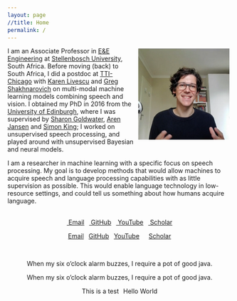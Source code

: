 ```yaml
---
layout: page
//title: Home
permalink: /
---
```


<!-- <img style="float:right;margin-top:-10px;margin-left:10px;" src="images/herman3.jpg" alt="Mugshot"> -->
<!-- <img style="float:right;margin-left:10px;height:190px;margin-top:3px;margin-right:5px" src="images/herman_scaled_rounded.jpg" alt="Mugshot"> -->
<!-- <img style="float:right;margin-left:10px;height:190px;margin-top:3px;margin-right:5px" src="images/herman3.png" alt="Mugshot"> -->
<img style="float:right;margin-left:10px;width:205px;margin-top:3px;margin-right:5px" src="images/herman3.png" alt="Mugshot">

I am an Associate Professor in [E&E Engineering](http://www.ee.sun.ac.za/) at [Stellenbosch University](http://www.sun.ac.za/), South Africa. Before moving (back) to South Africa, I did a postdoc at [TTI-Chicago](http://www.ttic.edu/) with [Karen Livescu](http://ttic.uchicago.edu/~klivescu/) and [Greg Shakhnarovich](http://ttic.uchicago.edu/~gregory/) on multi-modal machine learning models combining speech and vision. I obtained my PhD in 2016 from the [University of Edinburgh](http://web.inf.ed.ac.uk/ilcc), where I was supervised by [Sharon Goldwater](http://homepages.inf.ed.ac.uk/sgwater/), [Aren Jansen](https://sites.google.com/view/ajansen-pubs) and [Simon King](http://homepages.inf.ed.ac.uk/simonk/); I worked on unsupervised speech processing, and played around with unsupervised Bayesian and neural models.

I am a researcher in machine learning with a specific focus on speech processing. My goal is to develop methods that would allow machines to acquire speech and language processing capabilities with as little supervision as possible. This would enable language technology in low-resource settings, and could tell us something about how humans acquire language.

<!-- I work on methods that would allow machines to acquire speech and language processing capabilities with as little supervision as possible. This would enable language technology in low-resourced settings, and could tell us something about how humans acquire language. -->

<!-- My main research interests are in machine learning, speech and language processing, and computer vision. I am particularly interested in machine learning methods that can learn from small amounts of labelled data, and in unsupervised methods that can learn directly from raw unlabelled data. Can an algorithm find meaningful units and structures in a corpus of speech audio, with only minimal guidance? How much supervision is required to build a useful speech processing or computer vision system? These questions are central when building language, speech and vision systems in low- and zero-resource settings. -->

<br />

<div style="text-align:center">
<a href="m&#x61;&#105;l&#x74;&#111;:{{ site.email }}"><i class="far fa-envelope" aria-hidden="true"></i>&nbsp;Email</a>&ensp;
<a href="https://github.com/{{ site.github_username }}"><i class="fab fa-github" aria-hidden="true"></i>&nbsp;GitHub</a>&ensp; 
<a href="https://www.youtube.com/c/HermanKamperML"><i class="fab fa-youtube"></i>&nbsp;YouTube</a>&ensp; 
<a href="{{ site.google_scholar }}"><i class="fas fa-fw fa-graduation-cap" aria-hidden="true"></i>&nbsp;Scholar</a>
</div>

<div style="text-align:center">

<a href="m&#x61;&#105;l&#x74;&#111;:{{ site.email }}"><i class="far fa-envelope" aria-hidden="true"></i> Email</a>&ensp;
<a href="https://github.com/{{ site.github_username }}"><i class="fab fa-github" aria-hidden="true"></i> GitHub</a>&ensp; 
<a href="https://www.youtube.com/c/HermanKamperML"><i class="fab fa-youtube" aria-hidden="true"></i> YouTube</a>&ensp; 
<a href="{{ site.google_scholar }}"><i class="fas fa-fw fa-graduation-cap" aria-hidden="true"></i><span style="padding-left: 10px;">Scholar</span></a>

<!-- <a href="{{ site.google_scholar }}"><i class="fab fa-google" aria-hidden="true"></i> Scholar</a> -->
<!-- <a href="m&#x61;&#105;l&#x74;&#111;:{{ site.email }}"><i class="fa fa-envelope-o" aria-hidden="true"></i> Email</a>&ensp; -->
<!-- <a href="https://github.com/{{ site.github_username }}"><i class="fa fa-github" aria-hidden="true"></i> GitHub</a>&ensp; -->
<!-- <a href="{{ site.google_scholar }}"><i class="fa fa-google" aria-hidden="true"></i> Scholar</a> -->

</div>


<div style="text-align:center">
<a href="m&#x61;&#105;l&#x74;&#111;:{{ site.email }}"><i class="far fa-envelope fa-2xl" aria-hidden="true" ></i></a>&ensp;
<a href="https://github.com/{{ site.github_username }}"><i class="fab fa-github fa-2xl" aria-hidden="true" ></i></a>&ensp; 
<a href="https://www.youtube.com/c/HermanKamperML"><i class="fab fa-solid fa-youtube fa-2xl" aria-hidden="true" fa-2xl></i></a>&ensp; 
<a href="{{ site.google_scholar }}"><i class="fa-solid fa-2xl fa-coffee"></i></a>

<p><i class="fa-solid fa-coffee fa-xl"></i> When my six o’clock alarm buzzes, I require a pot of good java.</p>
<p><i class="fa-solid fa-coffee fa-2xl"></i> When my six o’clock alarm buzzes, I require a pot of good java.</p>

<p>This is a test<i class="fa fa-globe"></i><span style="padding-left: 10px;">Hello World</span></p>
</div>

